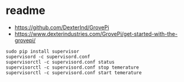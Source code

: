 # readme

- https://github.com/DexterInd/GrovePi
- https://www.dexterindustries.com/GrovePi/get-started-with-the-grovepi/

```
sudo pip install supervisor
supervisord -c supervisord.conf
supervisorctl -c supervisord.conf status
supervisorctl -c supervisord.conf stop temerature 
supervisorctl -c supervisord.conf start temerature 
```
